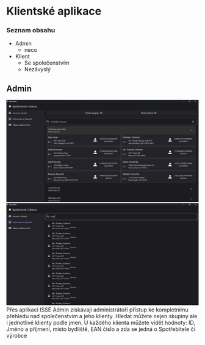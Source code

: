 # Klientské aplikace

### Seznam obsahu
* Admin
  * neco
* Klient
  * Se společenstvím
  * Nezávyslý

## Admin
![Screenshot6](https://github.com/BlodyxCZ/Hackathon2024/blob/main/client/screenshots/screenshot6.png) <br />
![Screenshot7](https://github.com/BlodyxCZ/Hackathon2024/blob/main/client/screenshots/screenshot7.png) <br />
Přes aplikaci ISSE Admin získávají administrátoří přístup ke kompletnímu přehledu nad společenstvím a jeho klienty. Hledat můžete nejen skupiny ale i jednotlivé klienty podle jmen. U každého klienta můžete vidět hodnoty: ID, Jméno a příjmení, místo bydliště, EAN číslo a zda se jedná o Spotřebitele či výrobce 
